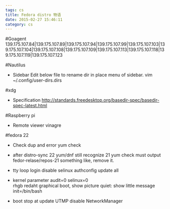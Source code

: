 ```yaml
---
tags: cs
title: Fedora distro 物语
date: 2015-02-27 15:46:11
category: cs
---
```


#Goagent
139.175.107.84|139.175.107.89|139.175.107.94|139.175.107.99|139.175.107.103|139.175.107.104|139.175.107.108|139.175.107.109|139.175.107.113|139.175.107.118|139.175.107.119|139.175.107.123

#Nautilus
* Sidebar
Edit below file to rename dir in place menu of sidebar.
vim ~/.config/user-dirs.dirs


#xdg 
* Specification
http://standards.freedesktop.org/basedir-spec/basedir-spec-latest.html

#Raspberry pi

* Remote viewer
vinagre

#fedora 22
* Check dup and error
yum check

* after distro-sync 22 yum/dnf still recognize 21
yum check must output fedor-relase/repos-21 something like, remove it.

* tty loop login
disable selinux
authconfig update all

* kernel parameter
audit=0 selinux=0  
rhgb  redaht graphical boot, show picture
quiet: show little message
init=/bin/bash

* boot stop at update UTMP
disable NetworkManager



